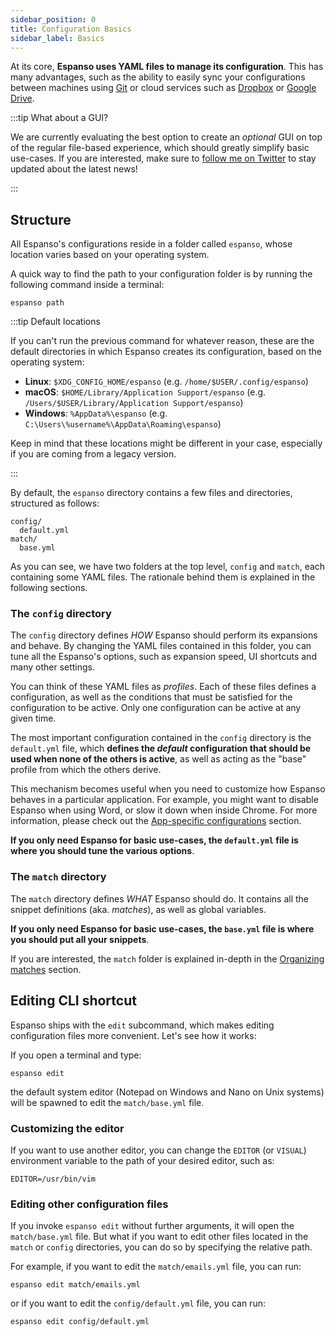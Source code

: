 ```yaml
---
sidebar_position: 0
title: Configuration Basics
sidebar_label: Basics
---
```


At its core, **Espanso uses YAML files to manage its configuration**. This has
many advantages, such as the ability to easily sync your configurations between
machines using [Git](https://git-scm.com/) or cloud services such as
[Dropbox](https://www.dropbox.com/) or
[Google Drive](https://www.google.com/drive/).

:::tip What about a GUI?

We are currently evaluating the best option to create an _optional_ GUI on top
of the regular file-based experience, which should greatly simplify basic
use-cases. If you are interested, make sure to
[follow me on Twitter](https://twitter.com/terzi_federico) to stay updated about
the latest news!

:::

## Structure

All Espanso's configurations reside in a folder called `espanso`, whose location
varies based on your operating system.

A quick way to find the path to your configuration folder is by running the
following command inside a terminal:

```
espanso path
```

:::tip Default locations

If you can't run the previous command for whatever reason, these are the default
directories in which Espanso creates its configuration, based on the operating
system:

* **Linux**: `$XDG_CONFIG_HOME/espanso` (e.g. `/home/$USER/.config/espanso`)
* **macOS**: `$HOME/Library/Application Support/espanso` (e.g. `/Users/$USER/Library/Application Support/espanso`)
* **Windows**: `%AppData%\espanso` (e.g. `C:\Users\%username%\AppData\Roaming\espanso`)

Keep in mind that these locations might be different in your case, especially if
you are coming from a legacy version.

:::

By default, the `espanso` directory contains a few files and directories,
structured as follows:

```
config/
  default.yml
match/
  base.yml
```

As you can see, we have two folders at the top level, `config` and `match`, each
containing some YAML files. The rationale behind them is explained in the
following sections.

### The `config` directory

The `config` directory defines _HOW_ Espanso should perform its expansions and
behave. By changing the YAML files contained in this folder, you can tune all
the Espanso's options, such as expansion speed, UI shortcuts and many other
settings.

You can think of these YAML files as _profiles_. Each of these files defines a
configuration, as well as the conditions that must be satisfied for the
configuration to be active. Only one configuration can be active at any given
time.

The most important configuration contained in the `config` directory is the
`default.yml` file, which **defines the _default_ configuration that should be
used when none of the others is active**, as well as acting as the "base"
profile from which the others derive.

This mechanism becomes useful when you need to customize how Espanso behaves in
a particular application. For example, you might want to disable Espanso when
using Word, or slow it down when inside Chrome. For more information, please
check out the [App-specific configurations](../app-specific-configurations)
section.

**If you only need Espanso for basic use-cases, the `default.yml` file is where
you should tune the various options**.

### The `match` directory

The `match` directory defines _WHAT_ Espanso should do. It contains all the
snippet definitions (aka. _matches_), as well as global variables.

**If you only need Espanso for basic use-cases, the `base.yml` file is where you
should put all your snippets**.

If you are interested, the `match` folder is explained in-depth in the
[Organizing matches](../../matches/organizing-matches) section.

## Editing CLI shortcut

Espanso ships with the `edit` subcommand, which makes editing configuration
files more convenient. Let's see how it works:

If you open a terminal and type:

```
espanso edit
```

the default system editor (Notepad on Windows and Nano on Unix systems) will be
spawned to edit the `match/base.yml` file.

### Customizing the editor

If you want to use another editor, you can change the `EDITOR` (or `VISUAL`)
environment variable to the path of your desired editor, such as:

```
EDITOR=/usr/bin/vim
```

### Editing other configuration files

If you invoke `espanso edit` without further arguments, it will open the
`match/base.yml` file. But what if you want to edit other files located in the
`match` or `config` directories, you can do so by specifying the relative path.

For example, if you want to edit the `match/emails.yml` file, you can run:

```
espanso edit match/emails.yml
```

or if you want to edit the `config/default.yml` file, you can run:

```
espanso edit config/default.yml
```
